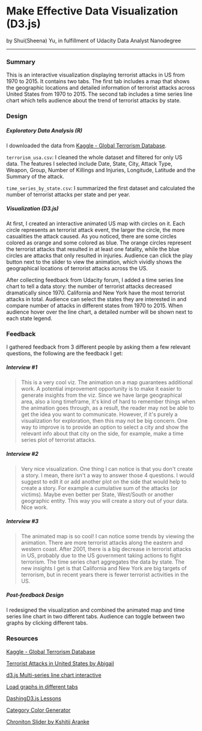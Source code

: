 # Make Effective Data Visualization (D3.js)

by Shui(Sheena) Yu, in fulfillment of Udacity Data Analyst Nanodegree

* * *

### Summary
This is an interactive visualization displaying terrorist attacks in US from 1970 to 2015. It contains two tabs. The first tab 
includes a map that shows the geographic locations and detailed information of terrorist attacks across United States 
from 1970 to 2015. The second tab includes a time series line chart which tells audience about the trend of terrorist 
attacks by state.
 
### Design

##### Exploratory Data Analysis (R)

I downloaded the data from [Kaggle - Global Terrorism Database](https://www.kaggle.com/START-UMD/gtd). 

`terrorism_usa.csv`: I cleaned the whole dataset and filtered for only US data. The features I selected include Date, State, City, Attack Type, Weapon, Group, Number of 
Killings and Injuries, Longitude, Latitude and the Summary of the attack. 

`time_series_by_state.csv`: I summarized the first dataset and calculated the number of terrorist attacks per state and per year.

##### Visualization (D3.js)

At first, I created an interactive animated US map with circles on it. Each circle represents an terrorist attack event, the larger
 the circle, the more casualities the attack caused. As you noticed, there are some circles colored as orange and some colored as 
 blue. The orange circles represent the terrorist attacks that resulted in at least one fatality, while the blue circles are 
 attacks that only resulted in injuries. Audience can click the play button next to the slider to view the animation, which vividly shows the 
 geographical locations of terrorist attacks across the US. 
 
After collecting feedback from Udacity forum, I added a time series line chart to tell a data story: the number of terrorist 
attacks decreased dramatically since 1970. California and New York have the most terrorist attacks in total. Audience can select 
the states they are interested in and compare number of attacks in different states from 1970 to 2015. When audience hover 
over the line chart, a detailed number will be shown next to each state legend.

### Feedback

I gathered feedback from 3 different people by asking them a few relevant questions, the following are the feedback I get:

##### Interview #1

> This is a very cool viz. The animation on a map guarantees additional work. A potential improvement opportunity is 
to make it easier to generate insights from the viz. Since we have large geographical area, also a long timeframe, 
it's kind of hard to remember things when the animation goes through, as a result, the reader may not be able to get 
the idea you want to communicate. However, if it's purely a visualization for exploration, then this may not be big concern. 
One way to improve is to provide an option to select a city and show the relevant info about that city on the side, for example, make a time series plot of terrorist attacks.

##### Interview #2

> Very nice visualization. One thing I can notice is that you don't create a story. I mean, there isn't a way to answer those 4 questions. 
I would suggest to edit it or add another plot on the side that would help to create a story. For example a cumulative sum 
of the attacks (or victims). Maybe even better per State, West/South or another geographic entity. 
This way you will create a story out of your data. Nice work.

##### Interview #3

> The animated map is so cool! I can notice some trends by viewing the animation. There are more terrorist attacks along the eastern 
and western coast. After 2001, there is a big decrease in terrorist attacks in US, probably due to the US government taking actions 
to fight terrorism. The time series chart aggregates the data by state. The new insights I get is that California and New York 
are big targets of terrorism, but in recent years there is fewer terrorist activities in the US. 

##### Post-feedback Design

I redesigned the visualization and combined the animated map and time series line chart in two different tabs. Audience can 
toggle between two graphs by clicking different tabs. 

### Resources

[Kaggle - Global Terrorism Database](https://www.kaggle.com/START-UMD/gtd)

[Terrorist Attacks in United States by Abigail](https://www.kaggle.com/abigaillarion/terrorist-attacks-in-united-states)

[d3.js Multi-series line chart interactive](http://bl.ocks.org/DStruths/9c042e3a6b66048b5bd4)

[Load graphs in different tabs](http://bl.ocks.org/widged/4561185)

[DashingD3.js Lessons](https://www.dashingd3js.com/lessons/)

[Category Color Generator](http://jnnnnn.github.io/category-colors-constrained.html)

[Chroniton Slider by Kshitij Aranke](https://github.com/arankek/chroniton)







